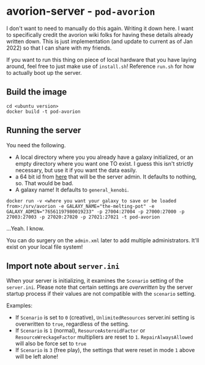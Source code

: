 # avorion-server - `pod-avorion`

I don't want to need to manually do this again. Writing it down here. I want to specifically credit the avorion wiki folks for having these details already written down. This is just implementation (and update to current as of Jan 2022) so that I can share with my friends.

If you want to run this thing on piece of local hardware that you have laying around, feel free to just make use of `install.sh`! Reference `run.sh` for how to actually boot up the server.

## Build the image

```
cd <ubuntu version>
docker build -t pod-avorion
```

## Running the server

You need the following. 

- A local directory where you you already have a galaxy initialized, or an empty directory where you want one TO exist. I guess this isn't strictly necessary, but use it if you want the data easily.
- a 64 bit id from [here](https://steamid.io/) that will be the server admin. It defaults to nothing, so. That would be bad.
- A galaxy name! It defaults to `general_kenobi`.

`docker run -v <where you want your galaxy to save or be loaded from>:/srv/avorion -e GALAXY_NAME="the-melting-pot" -e GALAXY_ADMIN="76561197980019233" -p 27004:27004 -p 27000:27000 -p 27003:27003 -p 27020:27020 -p 27021:27021 -t pod-avorion`

...Yeah. I know.

You can do surgery on the `admin.xml` later to add multiple administrators. It'll exist on your local file system!

## Import note about `server.ini`

When your server is initializing, it examines the `Scenario` setting of the `server.ini`. Please note that certain settings are _overwritten_ by the server startup process if their values are not compatible with the `scenario` setting.

Examples:

- If `Scenario` is set to  `0` (creative), `UnlimitedResources` server.ini setting is overwritten to `true`, regardless of the setting.
- If `Scenario` is `1` (normal), `ResourceAsteroidFactor` or `ResourceWreckageFactor` multipliers are reset to `1`. `RepairAlwaysAllowed` will also be force set to `true`
- If `Scenario` is `3` (free play), the settings that were reset in mode `1` above will be left alone!

